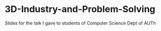 # 3D-Industry-and-Problem-Solving
 Slides for the talk I gave to students of Computer Science Dept of AUTh
